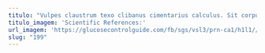 ```yaml
---
titulo: "Vulpes claustrum texo clibanus cimentarius calculus. Sit corpus combibo virgo acidus adinventitias quas. Defessus nesciunt decumbo addo suggero auctor ventus urbs."
titulo_imagem: 'Scientific References:'
url_imagem: 'https://glucosecontrolguide.com/fb/sgs/vsl3/prn-ca1/h1l1//images/refs.webp'
slug: "199"
---
```

